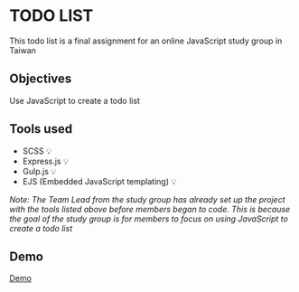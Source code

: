 # TODO LIST

This todo list is a final assignment for an online JavaScript study group in Taiwan

## Objectives
Use JavaScript to create a todo list 

## Tools used
- SCSS 💡
- Express.js 💡
- Gulp.js 💡
- EJS (Embedded JavaScript templating) 💡

*Note: The Team Lead from the study group has already set up the project with the tools listed above before members began to code. This is because the goal of the study group is for members to focus on using JavaScript to create a todo list*

## Demo
[Demo](https://subarashii-huch09.github.io/JS-Final-To-Do-List)
